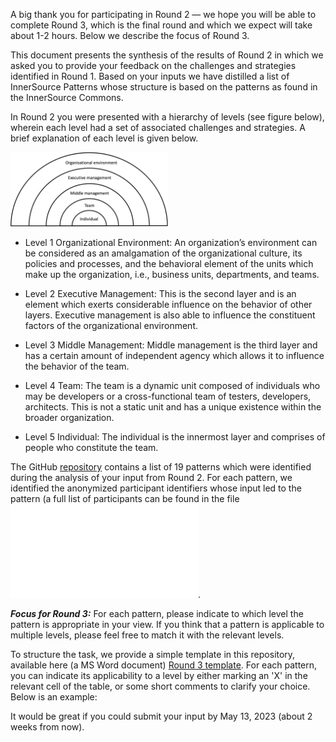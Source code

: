 ﻿A big thank you for participating in Round 2 — we hope you will be able to complete Round 3, which is the final round and which we expect will take about 1-2 hours. Below we describe the focus of Round 3.

This document presents the synthesis of the results of Round 2 in which we asked you to provide your feedback on the challenges and strategies identified in Round 1. Based on your inputs we have distilled a list of InnerSource Patterns whose structure is based on the patterns as found in the InnerSource Commons.

In Round 2 you were presented with a hierarchy of levels (see figure below), wherein each level had a set of associated challenges and strategies. A brief explanation of each level is given below.

<img src="half-onion-is-delphi.png" alt="Hierarchy of levels" width="50%" title="Hierarchy of levels">


- Level 1 Organizational Environment: An organization’s environment can be considered as an amalgamation of the organizational culture, its policies and processes, and the behavioral element of the units which make up the organization, i.e., business units, departments, and teams.

- Level 2 Executive Management: This is the second layer and is an element which exerts considerable influence on the behavior of other layers. Executive management is also able to influence the constituent factors of the organizational environment. 

- Level 3 Middle Management: Middle management is the third layer and has a certain amount of independent agency which allows it to influence the behavior of the team.

- Level 4 Team: The team is a dynamic unit composed of individuals who may be developers or a cross-functional team of testers, developers, architects. This is not a static unit and has a unique existence within the broader organization.

- Level 5 Individual: The individual is the innermost layer and comprises of people who constitute the team. 

The GitHub [repository](https://github.com/yyshastri/InnerSource-Patterns) contains a list of 19 patterns which were identified during the analysis of your input from Round 2. For each pattern, we identified the anonymized participant identifiers whose input led to the pattern (a full list of participants can be found in the file ![participants.md](participants.md).

***Focus for Round 3:*** For each pattern, please indicate to which level the pattern is appropriate in your view. If you think that a pattern is applicable to multiple levels, please feel free to match it with the relevant levels. 

To structure the task, we provide a simple template in this repository, available here (a MS Word document) [Round 3 template](https://github.com/yyshastri/InnerSource-Patterns/blob/main/Round%203-template.docx). For each pattern, you can indicate its applicability to a level by either marking an 'X' in the relevant cell of the table, or some short comments to clarify your choice. Below is an example:


It would be great if you could submit your input by May 13, 2023 (about 2 weeks from now). 
